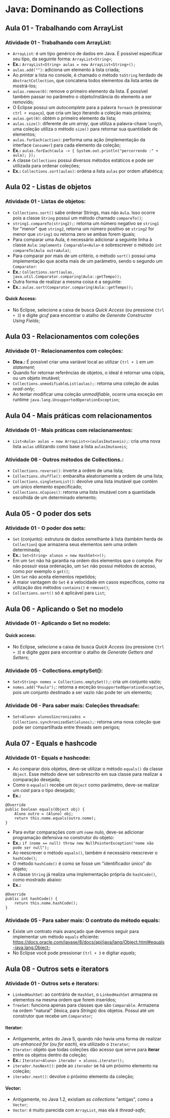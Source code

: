 # Java: Dominando as Collections

## Aula 01 - Trabalhando com ArrayList

### Atividade 01 - Trabalhando com ArrayList:

- `ArrayList`: é um tipo genérico de dados em Java. É possível especificar seu tipo, da seguinte forma: `ArrayList<String>`;
- **Ex.:** `ArrayList<String> aulas = new ArrayList<String>();`
- `aulas.add("")`: adiciona um elemento à lista criada;
- Ao *printar* a lista no console, é chamado o método `toString` herdado de `AbstractCollection`, que concatena todos elementos da lista antes de mostrá-los;
- `aulas.remove(0)`: remove o primeiro elemento da lista. É possível também passar no parâmetro o objeto/instância do elemento a ser removido;
- O Eclipse possui um *autocomplete* para a palavra `foreach` (e pressionar `ctrl + espaço`), que cria um laço iterando a coleção mais próxima;
- `aulas.get(0)`: obtém o primeiro elemento da lista;
- `aulas.size()`: diferente de um *array*, que utiliza a palavra-chave `length`, uma coleção utiliza o método `size()` para retornar sua quantidade de elementos;
- `aulas.forEach(action)`: performa uma ação (implementação da interface `Consumer`) para cada elemento da coleção;
- **Ex.:** `aulas.forEach(aula -> { System.out.println("percorrendo :" + aula); });`
- A classe `Collections` possui diversos métodos estáticos e pode ser utilizada para ordenar coleções;
- **Ex.:** `Collections.sort(aulas)`: ordena a lista `aulas` por ordem alfabética;

## Aula 02 - Listas de objetos

### Atividade 01 - Listas de objetos:

- `Collections.sort()` sabe ordenar Strings, mas não `Aula`. Isso ocorre pois a classe `String` possui um método chamado `compareTo()`;
- `string1.compareTo(string2);`: retorna um número negativo se `string1` for "menor" que `string2`, retorna um número positivo se `string2` for menor que `string1` ou retorna zero se ambas forem iguais;
- Para comparar uma Aula, é necessário adicionar a seguinte linha à classe `Aula`: `implements Comparable<Aula>` e sobrescrever o método `int compareTo(Aula outraAula)`;
- Para comparar por mais de um critério, o método `sort()` possui uma implementação que aceita mais de um parâmetro, sendo o segundo um `Comparator`:
- **Ex.:** `Collections.sort(aulas, java.util.Comparator.comparing(Aula::getTempo));`
- Outra forma de realizar a mesma coisa é a seguinte:
- **Ex.:** `aulas.sort(Comparator.comparing(Aula::getTempo));`

#### Quick Access:

- No Eclipse, selecione a caixa de busca *Quick Access* (ou pressione `Ctrl + 3`) e digite *gcuf* para encontrar o atalho de *Generate Constructor Using Fields*;

## Aula 03 - Relacionamentos com coleções

### Atividade 01 - Relacionamentos com coleções:

- **Dica.:** É possível criar uma variável local ao utilizar `Ctrl + 1` em um *statement*;
- Quando for retornar referências de objetos, o ideal é retornar uma cópia, ou um objeto imutável;
- `Collections.unmodifiableList(aulas);`: retorna uma coleção de aulas *read-only*;
- Ao tentar modificar uma coleção *unmodifiable*, ocorre uma exceção em runtime `java.lang.UnsupportedOperationException`;


## Aula 04 - Mais práticas com relacionamentos

### Atividade 01 - Mais práticas com relacionamentos:

- `List<Aula> aulas = new ArrayList<>(aulasImutaveis);`: cria uma nova lista `aulas` utilizando como base a lista `aulasImutaveis`;

### Atividade 06 - Outros métodos de Collections.:

- `Collections.reverse()`: inverte a ordem de uma lista;
- `Collections.shuffle()`: embaralha aleatoriamente a ordem de uma lista;
- `Collections.singletonList()`: devolve uma lista imutável que contêm um único elemento especificado;
- `Collections.nCopies()`: retorna uma lista imutável com a quantidade escolhida de um determinado elemento;


## Aula 05 - O poder dos sets

### Atividade 01 - O poder dos sets:

- `Set` (conjunto): estrutura de dados semelhante à lista (também herda de `Collection`) que armazena seus elementos sem uma ordem determinada;
- **Ex.:** `Set<String> alunos = new HashSet<>();`
- Em um `Set` não há garantia na ordem dos elementos que o compõe. Por não possuir essa ordenação, um `Set` não possui métodos de acesso, como por exemplo o `get()`;
- Um `Set` não aceita elementos repetidos;
- A maior vantagem do `Set` é a velocidade em casos específicos, como na utilização dos métodos `contains()` e `remove()`;
- `Collections.sort()` só é aplicável para `List`;


## Aula 06 - Aplicando o Set no modelo

### Atividade 01 - Aplicando o Set no modelo:

#### Quick access:

- No Eclipse, selecione a caixa de busca *Quick Access* (ou pressione `Ctrl + 3`) e digite *ggas* para encontrar o atalho de *Generate Getters and Setters*;

### Atividade 05 - Collections.emptySet():

- `Set<String> nomes = Collections.emptySet();`: cria um conjunto vazio;
- `nomes.add("Paulo");`: retorna a exceção `UnsupportedOperationException`, pois um conjunto destinado a ser vazio não pode ter um elemento;

### Atividade 06 - Para saber mais: Coleções threadsafe:

- `Set<Aluno> alunosSincronizados = Collections.synchronizedSet(alunos);`: retorna uma nova coleção que pode ser compartilhada entre threads sem perigos;


## Aula 07 - Equals e hashcode

### Atividade 01 - Equals e hashcode:

- Ao comparar dois objetos, deve-se utilizar o método `equals()` da classe `Object`. Esse método deve ser sobrescrito em sua classe para realizar a comparação desejada;
- Como o `equals()` recebe um `Object` como parâmetro, deve-se realizar um *cast* para o tipo desejado;
- **Ex.:**
```
@Override
public boolean equals(Object obj) {
	Aluno outro = (Aluno) obj;
	return this.nome.equals(outro.nome);
}
```
- Para evitar comparações com um `nome` nulo, deve-se adicionar programação defensiva no construtor do objeto:
- **Ex.:** `if (nome == null) throw new NullPointerException("nome não pode ser null");`
- Ao reescrever o método `equals()`, também é necessário reescrever o `hashCode()`;
- O método `hashCode()` é como se fosse um "identificador único" do objeto;
- A classe `String` já realiza uma implementação própria do `hashCode()`, como mostrado abaixo:
- **Ex.:**
```
@Override
public int hashCode() {
	return this.nome.hashCode();
}
```

### Atividade 05 - Para saber mais: O contrato do método equals:

- Existe um contrato mais avançado que devemos seguir para implementar um método `equals` eficiente: https://docs.oracle.com/javase/8/docs/api/java/lang/Object.html#equals-java.lang.Object-
- No Eclipse você pode pressionar `Ctrl + 3` e digitar *equals*;


## Aula 08 - Outros sets e iterators

### Atividade 01 - Outros sets e iterators:

- `LinkedHashSet`: ao contrário de `HashSet`, o `LinkedHashSet` armazena os elementos na mesma ordem que forem inseridos;
- `TreeSet`: funciona apenas para classes que são `Comparable`. Armazena na ordem "natural" (léxica, para *Strings*) dos objetos. Possui até um construtor que recebe um `Comparator`;

#### Iterator:

- Antigamente, antes do Java 5, quando não havia uma forma de realizar um *enhanced for* (ou *for each*), era utilizado o `Iterator`;
- `Iterator`: objeto que todas coleções dão acesso que serve para **iterar** entre os objetos dentro da coleção;
- **Ex.:** `Iterator<Aluno> iterador = alunos.iterator();`
- `iterador.hasNext()`: pede ao `iterador` se há um próximo elemento na coleção;
- `iterador.next()`: devolve o próximo elemento da coleção;

#### Vector:

- Antigamente, no Java 1.2, existiam as *collections* "antigas", como a `Vector`;
- `Vector`: é muito parecida com `ArrayList`, mas ela é *thread-safe*;
